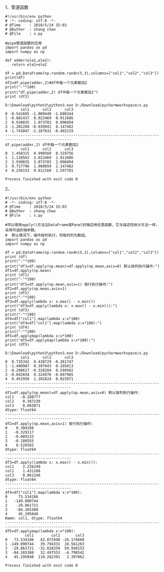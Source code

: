 1、管道函数

    
    
    #!/usr/bin/env python
    # -*- coding: utf-8 -*-
    # @Time    : 2018/5/24 15:03
    # @Author  : zhang chao
    # @File    : s.py
    
    #pipe管道函数的应用
    import pandas as pd
    import numpy as np
    
    def adder(ele1,ele2):
       return ele1+ele2
    
    df = pd.DataFrame(np.random.randn(5,3),columns=["col1","col2","col3"])
    print(df)
    df2=df.pipe(adder,2)#df中每一个元素都加2
    print("-"*100)
    print("df.pipe(adder,2) df中每一个元素都加2")
    print (df2)
    
    D:\Download\python3\python3.exe D:/Download/pycharmworkspace/s.py
           col1      col2      col3
    0 -0.541685 -1.009440 -1.680244
    1 -0.881437  0.022469  0.911686
    2  0.930035  1.073783  0.096894
    3 -1.282204 -0.039941  0.147482
    4 -1.743847 -1.187832 -0.402219
    ----------------------------------------------------------------------------------------------------
    df.pipe(adder,2) df中每一个元素都加2
           col1      col2      col3
    0  1.458315  0.990560  0.319756
    1  1.118563  2.022469  2.911686
    2  2.930035  3.073783  2.096894
    3  0.717796  1.960059  2.147482
    4  0.256153  0.812168  1.597781
    
    Process finished with exit code 0

2、

    
    
    #!/usr/bin/env python
    # -*- coding: utf-8 -*-
    # @Time    : 2018/5/24 15:03
    # @Author  : zhang chao
    # @File    : s.py
    
    #可以使用apply()方法沿DataFrame或Panel的轴应用任意函数，它与描述性统计方法一样，采用可选的轴参数。
    #  默认情况下，操作按列执行，将每列列为数组。
    import pandas as pd
    import numpy as np
    
    df = pd.DataFrame(np.random.randn(5,3),columns=["col1","col2","col3"])
    print (df)
    print("-"*100)
    print("df1=df.apply(np.mean)=df.apply(np.mean,axis=0) 默认按列执行操作:")
    df1=df.apply(np.mean)
    print (df1)
    print("-"*100)
    print("df2=df.apply(np.mean,axis=1) 按行执行操作:")
    df2=df.apply(np.mean,axis=1)
    print (df2)
    print("-"*100)
    df3=df.apply(lambda x: x.max() - x.min())
    print("df3=df.apply(lambda x: x.max() - x.min()):")
    print (df3)
    print("-"*100)
    df4=df["col1"].map(lambda x:x*100)
    print("df4=df["col1"].map(lambda x:x*100):")
    print (df4)
    print("-"*100)
    df5=df.applymap(lambda x:x*100)
    print("df5=df.applymap(lambda x:x*100):")
    print (df5)
    
    D:\Download\python3\python3.exe D:/Download/pycharmworkspace/s.py
           col1      col2      col3
    0  0.735342  0.438729 -0.261747
    1 -1.490907  0.397943  0.105613
    2 -0.298617 -0.328284  0.599502
    3 -0.842654  0.324976 -0.047985
    4  0.452950  1.102824  0.023971
    ----------------------------------------------------------------------------------------------------
    df1=df.apply(np.mean)=df.apply(np.mean,axis=0) 默认按列执行操作:
    col1   -0.288777
    col2    0.387238
    col3    0.083871
    dtype: float64
    ----------------------------------------------------------------------------------------------------
    df2=df.apply(np.mean,axis=1) 按行执行操作:
    0    0.304108
    1   -0.329117
    2   -0.009133
    3   -0.188555
    4    0.526582
    dtype: float64
    ----------------------------------------------------------------------------------------------------
    df3=df.apply(lambda x: x.max() - x.min()):
    col1    2.226249
    col2    1.431108
    col3    0.861248
    dtype: float64
    ----------------------------------------------------------------------------------------------------
    df4=df["col1"].map(lambda x:x*100):
    0     73.534186
    1   -149.090744
    2    -29.861721
    3    -84.265380
    4     45.295040
    Name: col1, dtype: float64
    ----------------------------------------------------------------------------------------------------
    df5=df.applymap(lambda x:x*100):
             col1        col2       col3
    0   73.534186   43.872940 -26.174660
    1 -149.090744   39.794331  10.561263
    2  -29.861721  -32.828359  59.950153
    3  -84.265380   32.497553  -4.798542
    4   45.295040  110.282391   2.397062
    
    Process finished with exit code 0

